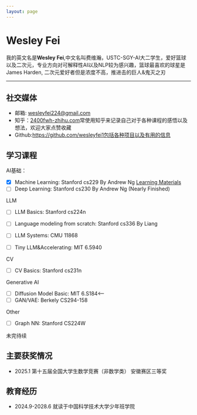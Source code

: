 ```yaml
---
layout: page
---
```


# Wesley Fei

我的英文名是**Wesley Fei**,中文名叫费维瀚，USTC-SGY-AI大二学生，爱好篮球以及二次元，专业方向对可解释性AI以及NLP较为感兴趣，篮球最喜欢的球星是James Harden,  二次元爱好者但是浓度不高，推进击的巨人&鬼灭之刃

---

## 社交媒体

- 邮箱: wesleyfei224@gmail.com
- 知乎：[2400fwh-zhihu.com](https://www.zhihu.com/people/2400fwh/)常使用知乎来记录自己对于各种课程的感悟以及想法，欢迎大家点赞收藏
- Github:https://github.com/wesleyfei1包括各种项目以及有用的信息<br>

## 学习课程

AI基础：

- [x] Machine Learning: Stanford cs229 By Andrew Ng [Learning Materials](https://github.com/wesleyfei1/stanford-cs229)
- [ ] Deep Learning: Stanford cs230 By Andrew Ng (Nearly Finished)

LLM

- [ ] LLM Basics: Stanford cs224n

- [ ] Language modeling from scratch: Stanford cs336 By Liang
- [ ] LLM Systems:  CMU 11868
- [ ] Tiny LLM&Accelerating: MIT 6.5940

CV

- [ ] CV Basics: Stanford cs231n

Generative AI

- [ ] Diffusion Model Basic: MIT 6.S184<——
- [ ] GAN/VAE: Berkely CS294-158

Other

- [ ] Graph NN: Stanford CS224W

未完待续

## 主要获奖情况

- 2025.1 第十五届全国大学生数学竞赛（非数学类） 安徽赛区三等奖<br>

## 教育经历

- 2024.9-2028.6 就读于中国科学技术大学少年班学院

